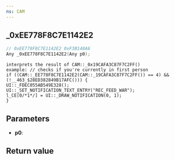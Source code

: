 ```yaml
---
ns: CAM
---
```

## _0xEE778F8C7E1142E2

```c
// 0xEE778F8C7E1142E2 0xF3B148A6
Any _0xEE778F8C7E1142E2(Any p0);
```

```
interprets the result of CAM::_0x19CAFA3C87F7C2FF()  
example: // checks if you're currently in first person  
if ((CAM::_EE778F8C7E1142E2(CAM::_19CAFA3C87F7C2FF()) == 4) && (!__463_$28ED382849B17AFC())) {  
UI::_FDEC055AB549E328();  
UI::_SET_NOTIFICATION_TEXT_ENTRY("REC_FEED_WAR");  
l_CE[0/*1*/] = UI::_DRAW_NOTIFICATION(0, 1);  
}  
```

## Parameters
* **p0**: 

## Return value
